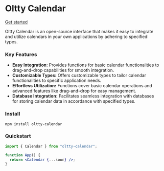 # Oltty Calendar

<a href="https://oltyycalendar.com">Get started</a>

Oltty Calendar is an open-source interface that makes it easy to integrate and utilize calendars in your own applications by adhering to specified types.

### Key Features

- <strong>Easy Integration:</strong> Provides functions for basic calendar functionalities to drag-and-drop capabilities for smooth integration.
- <strong>Customizable Types:</strong> Offers customizable types to tailor calendar functionalities to specific application needs.
- <strong>Effortless Utilization:</strong> Functions cover basic calendar operations and advanced features like drag-and-drop for easy management.
- <strong>Database Integration:</strong> Facilitates seamless integration with databases for storing calendar data in accordance with specified types.

### Install

    npm install oltty-calendar

### Quickstart

```jsx
import { Calendar } from "oltty-calendar";

function App() {
  return <Calendar {...soon} />;
}
```
